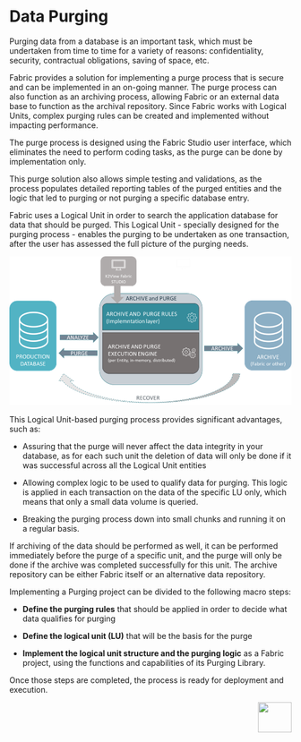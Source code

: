 # Data Purging #

Purging data from a database is an important task, which must be undertaken from time to time for a variety of reasons: confidentiality, security, contractual obligations, saving of space, etc.

Fabric provides a solution for implementing a purge process that is secure and can be implemented in an on-going manner. The purge process can also function as an archiving process, allowing Fabric or an external data base to function as the archival repository. Since Fabric works with Logical Units, complex purging rules can be created and implemented without impacting performance. 

The purge process is designed using the Fabric Studio user interface, which eliminates the need to perform coding tasks, as the purge can be done by implementation only.

This purge solution also allows simple testing and validations, as the process populates detailed reporting tables of the purged entities and the logic that led to purging or not purging a specific database entry.

Fabric uses a Logical Unit in order to search the application database for data that should be purged. This Logical Unit - specially designed for the purging process - enables the purging to be undertaken as one transaction, after the user has assessed the full picture of the purging needs.  

<img src="images/Purge_Architecture.png" style="zoom: 67%;" />

This Logical Unit-based purging process provides significant advantages, such as:

- Assuring that the purge will never affect the data integrity in your database, as for each such unit the deletion of data will only be done if it was successful across all the Logical Unit entities

- Allowing complex logic to be used to qualify data for purging. This logic is applied in each transaction on the data of the specific LU only, which means that only a small data volume is queried.

- Breaking the purging process down into small chunks and running it on a regular basis. 


If archiving of the data should be performed as well, it can be performed immediately before the purge of a specific unit, and the purge will only be done if the archive was completed successfully for this unit. The archive repository can be either Fabric itself or an alternative data repository.

Implementing a Purging project can be divided to the following macro steps: 

- **Define the purging rules** that should be applied in order to decide what data qualifies for purging
  
- **Define the logical unit (LU)** that will be the basis for the purge

- **Implement the logical unit structure and the purging logic** as a Fabric project, using the functions and capabilities of its Purging Library.

Once those steps are completed, the process is ready for deployment and execution.


[<img align="right" width="60" height="54" src="/articles/images/Next.png">](/articles/37_libraries/purging/02_purge_process_design.md)

